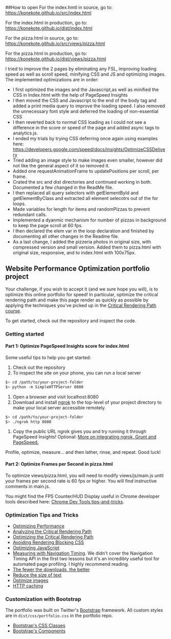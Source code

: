 ##How to open
For the index.hmtl in source, go to: https://konekote.github.io/src/index.html

For the index.html in production, go to:
https://konekote.github.io/dist/index.html

For the pizza.html in source, go to:
https://konekote.github.io/src/views/pizza.html

For the pizza.html in production, go to:
https://konekote.github.io/dist/views/pizza.html


I tried to improve the 2 pages by eliminating any FSL, improving loading speed as well as scroll speed, minifying CSS and JS and optimizing images. The implemented optimizations are in order:
- I first optimized the images and the Javascript,as well as minified the CSS in Index.html with the help of PageSpeed Insights
- I then moved the CSS and Javascript to the end of the body tag and added a print media query to improve the loading speed. I also removed the unnecessary font style and deferred the loading of non-essential CSS
- I then reverted back to normal CSS loading as I could not see a difference in the score or speed of the page and added async tags to analytics.js.
- I ended my trials by trying CSS deferring once again using examples here: 
https://developers.google.com/speed/docs/insights/OptimizeCSSDelivery
- Tried adding an image style to make images even smaller, however did not like the general aspect of it so removed it.
- Added one requestAnimationFrame to updatePositions per scroll, per frame. 
- Crated the src and dist directories and continued working in both. Documented a few changed in the ReadMe file. 
- I then replaced all query selectors with getElementById and getElementByClass and extracted all element selecotrs out of the for loops.
- Made variables for length for items and randomPizzas to prevent redundant calls.
- Implemented a dyanmic mechanism for number of pizzas in background to keep the page scroll at 60 fps.
- I then declared the elem var in the loop declaration and finished by documenting all other changes in the Readme file.
- As a last change, I added the pizzeria photos in original size, with compressed version and small version. Added them to pizza.html with original size, responsive, and to index.html with 100x75px. 


## Website Performance Optimization portfolio project

Your challenge, if you wish to accept it (and we sure hope you will), is to optimize this online portfolio for speed! In particular, optimize the critical rendering path and make this page render as quickly as possible by applying the techniques you've picked up in the [Critical Rendering Path course](https://www.udacity.com/course/ud884).

To get started, check out the repository and inspect the code.

### Getting started

#### Part 1: Optimize PageSpeed Insights score for index.html

Some useful tips to help you get started:

1. Check out the repository
1. To inspect the site on your phone, you can run a local server

  ```bash
  $> cd /path/to/your-project-folder
  $> python -m SimpleHTTPServer 8080
  ```

1. Open a browser and visit localhost:8080
1. Download and install [ngrok](https://ngrok.com/) to the top-level of your project directory to make your local server accessible remotely.

  ``` bash
  $> cd /path/to/your-project-folder
  $> ./ngrok http 8080
  ```

1. Copy the public URL ngrok gives you and try running it through PageSpeed Insights! Optional: [More on integrating ngrok, Grunt and PageSpeed.](http://www.jamescryer.com/2014/06/12/grunt-pagespeed-and-ngrok-locally-testing/)

Profile, optimize, measure... and then lather, rinse, and repeat. Good luck!

#### Part 2: Optimize Frames per Second in pizza.html

To optimize views/pizza.html, you will need to modify views/js/main.js until your frames per second rate is 60 fps or higher. You will find instructive comments in main.js. 

You might find the FPS Counter/HUD Display useful in Chrome developer tools described here: [Chrome Dev Tools tips-and-tricks](https://developer.chrome.com/devtools/docs/tips-and-tricks).

### Optimization Tips and Tricks
* [Optimizing Performance](https://developers.google.com/web/fundamentals/performance/ "web performance")
* [Analyzing the Critical Rendering Path](https://developers.google.com/web/fundamentals/performance/critical-rendering-path/analyzing-crp.html "analyzing crp")
* [Optimizing the Critical Rendering Path](https://developers.google.com/web/fundamentals/performance/critical-rendering-path/optimizing-critical-rendering-path.html "optimize the crp!")
* [Avoiding Rendering Blocking CSS](https://developers.google.com/web/fundamentals/performance/critical-rendering-path/render-blocking-css.html "render blocking css")
* [Optimizing JavaScript](https://developers.google.com/web/fundamentals/performance/critical-rendering-path/adding-interactivity-with-javascript.html "javascript")
* [Measuring with Navigation Timing](https://developers.google.com/web/fundamentals/performance/critical-rendering-path/measure-crp.html "nav timing api"). We didn't cover the Navigation Timing API in the first two lessons but it's an incredibly useful tool for automated page profiling. I highly recommend reading.
* <a href="https://developers.google.com/web/fundamentals/performance/optimizing-content-efficiency/eliminate-downloads.html">The fewer the downloads, the better</a>
* <a href="https://developers.google.com/web/fundamentals/performance/optimizing-content-efficiency/optimize-encoding-and-transfer.html">Reduce the size of text</a>
* <a href="https://developers.google.com/web/fundamentals/performance/optimizing-content-efficiency/image-optimization.html">Optimize images</a>
* <a href="https://developers.google.com/web/fundamentals/performance/optimizing-content-efficiency/http-caching.html">HTTP caching</a>

### Customization with Bootstrap
The portfolio was built on Twitter's <a href="http://getbootstrap.com/">Bootstrap</a> framework. All custom styles are in `dist/css/portfolio.css` in the portfolio repo.

* <a href="http://getbootstrap.com/css/">Bootstrap's CSS Classes</a>
* <a href="http://getbootstrap.com/components/">Bootstrap's Components</a>
